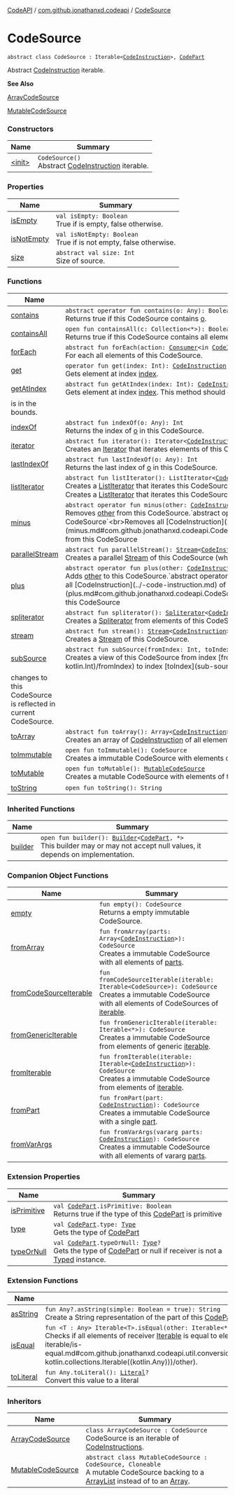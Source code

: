 [CodeAPI](../../index.md) / [com.github.jonathanxd.codeapi](../index.md) / [CodeSource](.)

# CodeSource

`abstract class CodeSource : Iterable<`[`CodeInstruction`](../-code-instruction.md)`>, `[`CodePart`](../-code-part/index.md)

Abstract [CodeInstruction](../-code-instruction.md) iterable.

**See Also**

[ArrayCodeSource](../-array-code-source/index.md)

[MutableCodeSource](../-mutable-code-source/index.md)

### Constructors

| Name | Summary |
|---|---|
| [&lt;init&gt;](-init-.md) | `CodeSource()`<br>Abstract [CodeInstruction](../-code-instruction.md) iterable. |

### Properties

| Name | Summary |
|---|---|
| [isEmpty](is-empty.md) | `val isEmpty: Boolean`<br>True if is empty, false otherwise. |
| [isNotEmpty](is-not-empty.md) | `val isNotEmpty: Boolean`<br>True if is not empty, false otherwise. |
| [size](size.md) | `abstract val size: Int`<br>Size of source. |

### Functions

| Name | Summary |
|---|---|
| [contains](contains.md) | `abstract operator fun contains(o: Any): Boolean`<br>Returns true if this CodeSource contains [o](contains.md#com.github.jonathanxd.codeapi.CodeSource$contains(kotlin.Any)/o). |
| [containsAll](contains-all.md) | `open fun containsAll(c: Collection<*>): Boolean`<br>Returns true if this CodeSource contains all elements of [c](contains-all.md#com.github.jonathanxd.codeapi.CodeSource$containsAll(kotlin.collections.Collection((kotlin.Any)))/c). |
| [forEach](for-each.md) | `abstract fun forEach(action: `[`Consumer`](http://docs.oracle.com/javase/6/docs/api/java/util/function/Consumer.html)`<in `[`CodeInstruction`](../-code-instruction.md)`>): Unit`<br>For each all elements of this CodeSource. |
| [get](get.md) | `operator fun get(index: Int): `[`CodeInstruction`](../-code-instruction.md)<br>Gets element at index [index](get.md#com.github.jonathanxd.codeapi.CodeSource$get(kotlin.Int)/index). |
| [getAtIndex](get-at-index.md) | `abstract fun getAtIndex(index: Int): `[`CodeInstruction`](../-code-instruction.md)<br>Gets element at index [index](get-at-index.md#com.github.jonathanxd.codeapi.CodeSource$getAtIndex(kotlin.Int)/index). This method should only be called if the index
is in the bounds. |
| [indexOf](index-of.md) | `abstract fun indexOf(o: Any): Int`<br>Returns the index of [o](index-of.md#com.github.jonathanxd.codeapi.CodeSource$indexOf(kotlin.Any)/o) in this CodeSource. |
| [iterator](iterator.md) | `abstract fun iterator(): Iterator<`[`CodeInstruction`](../-code-instruction.md)`>`<br>Creates an [Iterator](#) that iterates elements of this CodeSource. |
| [lastIndexOf](last-index-of.md) | `abstract fun lastIndexOf(o: Any): Int`<br>Returns the last index of [o](last-index-of.md#com.github.jonathanxd.codeapi.CodeSource$lastIndexOf(kotlin.Any)/o) in this CodeSource. |
| [listIterator](list-iterator.md) | `abstract fun listIterator(): ListIterator<`[`CodeInstruction`](../-code-instruction.md)`>`<br>Creates a [ListIterator](#) that iterates this CodeSource.`abstract fun listIterator(index: Int): ListIterator<`[`CodeInstruction`](../-code-instruction.md)`>`<br>Creates a [ListIterator](#) that iterates this CodeSource and starts at [index](list-iterator.md#com.github.jonathanxd.codeapi.CodeSource$listIterator(kotlin.Int)/index). |
| [minus](minus.md) | `abstract operator fun minus(other: `[`CodeInstruction`](../-code-instruction.md)`): CodeSource`<br>Removes [other](minus.md#com.github.jonathanxd.codeapi.CodeSource$minus(com.github.jonathanxd.codeapi.CodeInstruction)/other) from this CodeSource.`abstract operator fun minus(other: Iterable<`[`CodeInstruction`](../-code-instruction.md)`>): CodeSource`<br>Removes all [CodeInstruction](../-code-instruction.md) of [other](minus.md#com.github.jonathanxd.codeapi.CodeSource$minus(kotlin.collections.Iterable((com.github.jonathanxd.codeapi.CodeInstruction)))/other) from this CodeSource |
| [parallelStream](parallel-stream.md) | `abstract fun parallelStream(): `[`Stream`](http://docs.oracle.com/javase/6/docs/api/java/util/stream/Stream.html)`<`[`CodeInstruction`](../-code-instruction.md)`>`<br>Creates a parallel [Stream](http://docs.oracle.com/javase/6/docs/api/java/util/stream/Stream.html) of this CodeSource (which may or may not be parallel). |
| [plus](plus.md) | `abstract operator fun plus(other: `[`CodeInstruction`](../-code-instruction.md)`): CodeSource`<br>Adds [other](plus.md#com.github.jonathanxd.codeapi.CodeSource$plus(com.github.jonathanxd.codeapi.CodeInstruction)/other) to this CodeSource.`abstract operator fun plus(other: Iterable<`[`CodeInstruction`](../-code-instruction.md)`>): CodeSource`<br>Adds all [CodeInstruction](../-code-instruction.md) of [other](plus.md#com.github.jonathanxd.codeapi.CodeSource$plus(kotlin.collections.Iterable((com.github.jonathanxd.codeapi.CodeInstruction)))/other) to this CodeSource |
| [spliterator](spliterator.md) | `abstract fun spliterator(): `[`Spliterator`](http://docs.oracle.com/javase/6/docs/api/java/util/Spliterator.html)`<`[`CodeInstruction`](../-code-instruction.md)`>`<br>Creates a [Spliterator](http://docs.oracle.com/javase/6/docs/api/java/util/Spliterator.html) from elements of this CodeSource. |
| [stream](stream.md) | `abstract fun stream(): `[`Stream`](http://docs.oracle.com/javase/6/docs/api/java/util/stream/Stream.html)`<`[`CodeInstruction`](../-code-instruction.md)`>`<br>Creates a [Stream](http://docs.oracle.com/javase/6/docs/api/java/util/stream/Stream.html) of this CodeSource. |
| [subSource](sub-source.md) | `abstract fun subSource(fromIndex: Int, toIndex: Int): CodeSource`<br>Creates a view of this CodeSource from index [fromIndex](sub-source.md#com.github.jonathanxd.codeapi.CodeSource$subSource(kotlin.Int, kotlin.Int)/fromIndex) to index [toIndex](sub-source.md#com.github.jonathanxd.codeapi.CodeSource$subSource(kotlin.Int, kotlin.Int)/toIndex),
changes to this CodeSource is reflected in current CodeSource. |
| [toArray](to-array.md) | `abstract fun toArray(): Array<`[`CodeInstruction`](../-code-instruction.md)`>`<br>Creates an array of [CodeInstruction](../-code-instruction.md) of all elements of this CodeSource. |
| [toImmutable](to-immutable.md) | `open fun toImmutable(): CodeSource`<br>Creates a immutable CodeSource with elements of this CodeSource. |
| [toMutable](to-mutable.md) | `open fun toMutable(): `[`MutableCodeSource`](../-mutable-code-source/index.md)<br>Creates a mutable CodeSource with elements of this CodeSource. |
| [toString](to-string.md) | `open fun toString(): String` |

### Inherited Functions

| Name | Summary |
|---|---|
| [builder](../-code-part/builder.md) | `open fun builder(): `[`Builder`](../../com.github.jonathanxd.codeapi.builder/-builder/index.md)`<`[`CodePart`](../-code-part/index.md)`, *>`<br>This builder may or may not accept null values, it depends on implementation. |

### Companion Object Functions

| Name | Summary |
|---|---|
| [empty](empty.md) | `fun empty(): CodeSource`<br>Returns a empty immutable CodeSource. |
| [fromArray](from-array.md) | `fun fromArray(parts: Array<`[`CodeInstruction`](../-code-instruction.md)`>): CodeSource`<br>Creates a immutable CodeSource with all elements of [parts](from-array.md#com.github.jonathanxd.codeapi.CodeSource.Companion$fromArray(kotlin.Array((com.github.jonathanxd.codeapi.CodeInstruction)))/parts). |
| [fromCodeSourceIterable](from-code-source-iterable.md) | `fun fromCodeSourceIterable(iterable: Iterable<CodeSource>): CodeSource`<br>Creates a immutable CodeSource with all elements of CodeSources of [iterable](from-code-source-iterable.md#com.github.jonathanxd.codeapi.CodeSource.Companion$fromCodeSourceIterable(kotlin.collections.Iterable((com.github.jonathanxd.codeapi.CodeSource)))/iterable). |
| [fromGenericIterable](from-generic-iterable.md) | `fun fromGenericIterable(iterable: Iterable<*>): CodeSource`<br>Creates a immutable CodeSource from elements of generic [iterable](from-generic-iterable.md#com.github.jonathanxd.codeapi.CodeSource.Companion$fromGenericIterable(kotlin.collections.Iterable((kotlin.Any)))/iterable). |
| [fromIterable](from-iterable.md) | `fun fromIterable(iterable: Iterable<`[`CodeInstruction`](../-code-instruction.md)`>): CodeSource`<br>Creates a immutable CodeSource from elements of [iterable](from-iterable.md#com.github.jonathanxd.codeapi.CodeSource.Companion$fromIterable(kotlin.collections.Iterable((com.github.jonathanxd.codeapi.CodeInstruction)))/iterable). |
| [fromPart](from-part.md) | `fun fromPart(part: `[`CodeInstruction`](../-code-instruction.md)`): CodeSource`<br>Creates a immutable CodeSource with a single [part](from-part.md#com.github.jonathanxd.codeapi.CodeSource.Companion$fromPart(com.github.jonathanxd.codeapi.CodeInstruction)/part). |
| [fromVarArgs](from-var-args.md) | `fun fromVarArgs(vararg parts: `[`CodeInstruction`](../-code-instruction.md)`): CodeSource`<br>Creates a immutable CodeSource with all elements of vararg [parts](from-var-args.md#com.github.jonathanxd.codeapi.CodeSource.Companion$fromVarArgs(kotlin.Array((com.github.jonathanxd.codeapi.CodeInstruction)))/parts). |

### Extension Properties

| Name | Summary |
|---|---|
| [isPrimitive](../../com.github.jonathanxd.codeapi.util/is-primitive.md) | `val `[`CodePart`](../-code-part/index.md)`.isPrimitive: Boolean`<br>Returns true if the type of this [CodePart](../-code-part/index.md) is primitive |
| [type](../../com.github.jonathanxd.codeapi.util/type.md) | `val `[`CodePart`](../-code-part/index.md)`.type: `[`Type`](http://docs.oracle.com/javase/6/docs/api/java/lang/reflect/Type.html)<br>Gets the type of [CodePart](../-code-part/index.md) |
| [typeOrNull](../../com.github.jonathanxd.codeapi.util/type-or-null.md) | `val `[`CodePart`](../-code-part/index.md)`.typeOrNull: `[`Type`](http://docs.oracle.com/javase/6/docs/api/java/lang/reflect/Type.html)`?`<br>Gets the type of [CodePart](../-code-part/index.md) or null if receiver is not a [Typed](../../com.github.jonathanxd.codeapi.base/-typed/index.md) instance. |

### Extension Functions

| Name | Summary |
|---|---|
| [asString](../../com.github.jonathanxd.codeapi.util/kotlin.-any/as-string.md) | `fun Any?.asString(simple: Boolean = true): String`<br>Create a String representation of the part of this [CodePart](../-code-part/index.md) |
| [isEqual](../../com.github.jonathanxd.codeapi.util.conversion/kotlin.collections.-iterable/is-equal.md) | `fun <T : Any> Iterable<T>.isEqual(other: Iterable<*>): Boolean`<br>Checks if all elements of receiver [Iterable](#) is equal to elements of [other](../../com.github.jonathanxd.codeapi.util.conversion/kotlin.collections.-iterable/is-equal.md#com.github.jonathanxd.codeapi.util.conversion$isEqual(kotlin.collections.Iterable((com.github.jonathanxd.codeapi.util.conversion.isEqual.T)), kotlin.collections.Iterable((kotlin.Any)))/other). |
| [toLiteral](../../com.github.jonathanxd.codeapi.util.conversion/kotlin.-any/to-literal.md) | `fun Any.toLiteral(): `[`Literal`](../../com.github.jonathanxd.codeapi.literal/-literal/index.md)`?`<br>Convert this value to a literal |

### Inheritors

| Name | Summary |
|---|---|
| [ArrayCodeSource](../-array-code-source/index.md) | `class ArrayCodeSource : CodeSource`<br>CodeSource is an iterable of [CodeInstructions](../-code-instruction.md). |
| [MutableCodeSource](../-mutable-code-source/index.md) | `abstract class MutableCodeSource : CodeSource, Cloneable`<br>A mutable CodeSource backing to a [ArrayList](http://docs.oracle.com/javase/6/docs/api/java/util/ArrayList.html) instead of to an [Array](#). |
